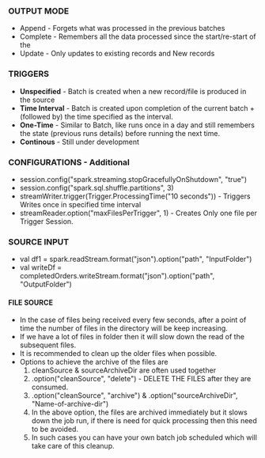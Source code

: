### OUTPUT MODE
- Append - Forgets what was processed in the previous batches
- Complete - Remembers all the data processed since the start/re-start of the 
- Update - Only updates to existing records and New records

### TRIGGERS
- **Unspecified** - Batch is created when a new record/file is produced in the source
- **Time Interval** - Batch is created upon completion of the current batch + (followed by) the time specified as the interval. 
- **One-Time** - Similar to Batch, like runs once in a day and still remembers the state (previous runs details) before running the next time.
- **Continous** - Still under development
### CONFIGURATIONS - Additional
- session.config("spark.streaming.stopGracefullyOnShutdown", "true")
- session.config("spark.sql.shuffle.partitions", 3)
- streamWriter.trigger(Trigger.ProcessingTime("10 seconds")) - Triggers Writes once in specified time interval
- streamReader.option("maxFilesPerTrigger", 1) - Creates Only one file per Trigger Session.
### SOURCE INPUT
- val df1 = spark.readStream.format("json").option("path", "InputFolder")
- val writeDf = completedOrders.writeStream.format("json").option("path", "OutputFolder")
#### FILE SOURCE
- In the case of files being received every few seconds, after a point of time the 
number of files in the directory will be keep increasing.
- If we have a lot of files in folder then it will slow down the read of the subsequent files.
- It is recommended to clean up the older files when possible.
- Options to achieve the archive of the files are
  1. cleanSource & sourceArchiveDir are often used together
  2. .option("cleanSource", "delete") - DELETE THE FILES after they are consumed.
  3. .option("cleanSource", "archive") & .option("sourceArchiveDir", "Name-of-archive-dir")
  4. In the above option, the files are archived immediately but it slows down the job run, if there is need for quick processing then this need to be avoided.
  5. In such cases you can have your own batch job scheduled which will take care of this cleanup.
